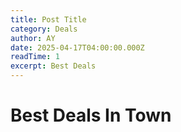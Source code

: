 ```yaml
---
title: Post Title
category: Deals
author: AY
date: 2025-04-17T04:00:00.000Z
readTime: 1
excerpt: Best Deals
---
```


# Best Deals In Town
